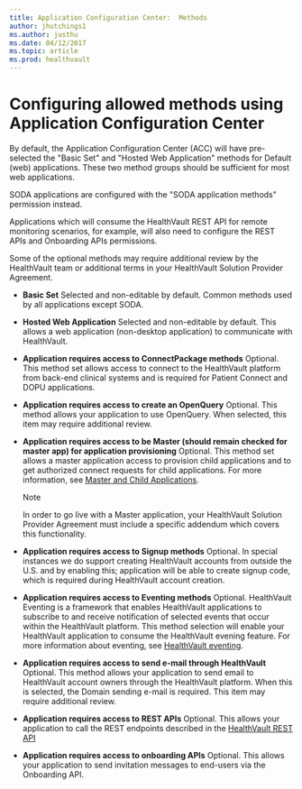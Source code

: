 ```yaml
---
title: Application Configuration Center:  Methods
author: jhutchings1
ms.author: justhu
ms.date: 04/12/2017
ms.topic: article
ms.prod: healthvault
---
```


# Configuring allowed methods using Application Configuration Center

By default, the Application Configuration Center (ACC) will have pre-selected the "Basic Set" and "Hosted Web Application" methods for Default (web) applications. These two method groups should be sufficient for most web applications. 

SODA applications are configured with the "SODA application methods" permission instead. 

Applications which will consume the HealthVault REST API for remote monitoring scenarios, for example, will also need to configure the REST APIs and Onboarding APIs permissions. 

Some of the optional methods may require additional review by the HealthVault team or additional terms in your HealthVault Solution Provider Agreement.

* **Basic Set** Selected and non-editable by default. Common methods used by all applications except SODA.
* **Hosted Web Application** Selected and non-editable by default. This allows a web application (non-desktop application) to communicate with HealthVault.
* **Application requires access to ConnectPackage methods** Optional. This method set allows access to connect to the HealthVault platform from back-end clinical systems and is required for Patient Connect and DOPU applications.
* **Application requires access to create an OpenQuery** Optional. This method allows your application to use OpenQuery. When selected, this item may require additional review.
* **Application requires access to be Master (should remain checked for master app) for application provisioning** Optional. This method set allows a master application access to provision child applications and to get authorized connect requests for child applications. For more information, see <span>[Master and Child Applications](../../master-and-child-applications.md).

  > [!NOTE]
  > In order to go live with a Master application, your HealthVault Solution Provider Agreement must include a specific addendum which covers this functionality.

* **Application requires access to Signup methods** Optional. In special instances we do support creating HealthVault accounts from outside the U.S. and by enabling this; application will be able to create signup code, which is required during HealthVault account creation.
* **Application requires access to Eventing methods** Optional. HealthVault Eventing is a framework that enables HealthVault applications to subscribe to and receive notification of selected events that occur within the HealthVault platform. This method selection will enable your HealthVault application to consume the HealthVault evening feature. For more information about eventing, see [HealthVault eventing](../../healthvault-eventing.md).

* **Application requires access to send e-mail through HealthVault** Optional. This method allows your application to send email to HealthVault account owners through the HealthVault platform. When this is selected, the Domain sending e-mail is required. This item may require additional review.
* **Application requires access to REST APIs** Optional. This allows your application to call the REST endpoints described in the [HealthVault REST API](healthvault/apis/rest-overview)

* **Application requires access to onboarding APIs** Optional. This allows your application to send invitation messages to end-users via the Onboarding API.
